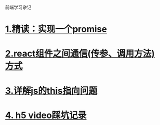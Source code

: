 前端学习杂记
# [1.精读：实现一个promise](https://github.com/wenjinhua/my-blog/issues/1)
# [2.react组件之间通信(传参、调用方法)方式](https://github.com/wenjinhua/my-blog/issues/2)
# [3.详解js的this指向问题](https://github.com/wenjinhua/my-blog/issues/3)
# [4. h5 video踩坑记录](https://github.com/wenjinhua/my-blog/issues/4)
